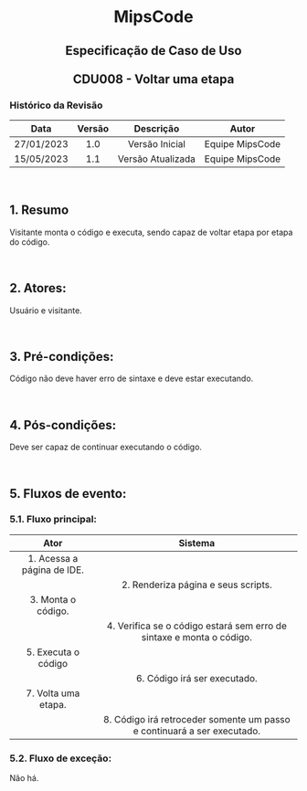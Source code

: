 # <p align="center"> MipsCode </p>


## <p align="center"> Especificação de Caso de Uso <br><br> CDU008 - Voltar uma etapa </p> 

### Histórico da Revisão 

| Data | Versão | Descrição | Autor |
| :-----: | :-----: | :-----: | :-----: |
| 27/01/2023 | 1.0 | Versão Inicial | Equipe MipsCode |
| 15/05/2023 | 1.1 | Versão Atualizada | Equipe MipsCode |

<br>

## 1. Resumo
Visitante monta o código e executa, sendo capaz de voltar etapa por etapa do código.

<br>

## 2. Atores: 
Usuário e visitante.

<br>

## 3. Pré-condições:
Código não deve haver erro de sintaxe e deve estar executando.

<br>

## 4. Pós-condições: 
Deve ser capaz de continuar executando o código.

<br>

## 5. Fluxos de evento:
### 5.1. Fluxo principal:

| Ator | Sistema |
| :-----------------: | :-----------------: | 
| 1. Acessa a página de IDE. | | 
|  | 2. Renderiza página e seus scripts. |
| 3. Monta o código. | | 
|  | 4. Verifica se o código estará sem erro de sintaxe e monta o código. |
| 5. Executa o código | | 
|  | 6. Código irá ser executado. |
| 7. Volta uma etapa. | | 
|  | 8. Código irá retroceder somente um passo e continuará a ser executado. |

### 5.2. Fluxo de exceção:
Não há.
